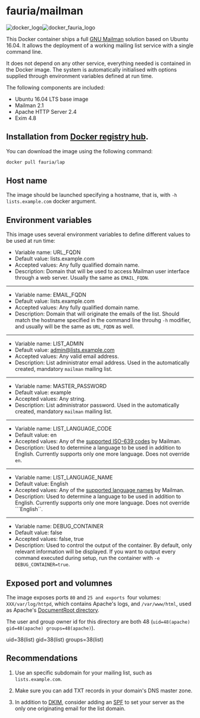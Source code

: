 fauria/mailman
==========

![docker_logo](https://googledrive.com/host/0B7q6BLMXak9VfkpQY3YzNldlSmtxRTZCMEtEVlhhR3QtMFc3aEYzVzA5YlM5MWw5OXhqV0U/docker_139x115.png)![docker_fauria_logo](https://googledrive.com/host/0B7q6BLMXak9VfkpQY3YzNldlSmtxRTZCMEtEVlhhR3QtMFc3aEYzVzA5YlM5MWw5OXhqV0U/docker_fauria_161x115.png)

This Docker container ships a full [GNU Mailman](https://www.gnu.org/software/mailman/) solution based on Ubuntu 16.04. It allows the deployment of a working mailing list service with a single command line.

It does not depend on any other service, everything needed is contained in the Docker image. The system is automatically initialised with options supplied through environment variables defined at run time.

The following components are included:

 * Ubuntu 16.04 LTS base image
 * Mailman 2.1
 * Apache HTTP Server 2.4
 * Exim 4.8

Installation from [Docker registry hub](https://registry.hub.docker.com/u/fauria/mailman/).
----

You can download the image using the following command:

```bash
docker pull fauria/lap
```

Host name
----

The image should be launched specifying a hostname, that is, with ```-h lists.example.com``` docker argument.

Environment variables
----

This image uses several environment variables to define different values to be used at run time:

* Variable name: URL_FQDN
* Default value: lists.example.com
* Accepted values: Any fully qualified domain name.
* Description: Domain that will be used to access Mailman user interface through a web server. Usually the same as ```EMAIL_FQDN```.

----

* Variable name: EMAIL_FQDN
* Default value: lists.example.com
* Accepted values: Any fully qualified domain name.
* Description: Domain that will originate the emails of the list. Should match the hostname specified in the command line throuhg ```-h``` modifier, and usually will be the same as ```URL_FQDN``` as well.

----

* Variable name: LIST_ADMIN
* Default value: admin@lists.example.com
* Accepted values: Any valid email address.
* Description: List administrator email address. Used in the automatically created, mandatory ```mailman``` mailing list.

----

* Variable name: MASTER_PASSWORD
* Default value: example
* Accepted values: Any string.
* Description: List administrator password. Used in the automatically created, mandatory ```mailman``` mailing list.

----

* Variable name: LIST_LANGUAGE_CODE
* Default value: en
* Accepted values: Any of the [supported ISO-639 codes](https://wiki.list.org/DEV/Languages) by Mailman.
* Description: Used to determine a language to be used in addition to English. Currently supports only one more language. Does not override ```en```.

----

* Variable name: LIST_LANGUAGE_NAME
* Default value: English
* Accepted values: Any of the [supported language names](https://wiki.list.org/DEV/Languages) by Mailman.
* Description: Used to determine a language to be used in addition to English. Currently supports only one more language. Does not override ```English``.

----

* Variable name: DEBUG_CONTAINER
* Default value: false
* Accepted values: false, true
* Description: Used to control the output of the container. By default, only relevant information will be displayed. If you want to output every command executed during setup, run the container with `-e DEBUG_CONTAINER=true`.

Exposed port and volumnes
----

The image exposes ports `80` and `25 and exports `four volumes: `XXX/var/log/httpd`, which contains Apache's logs, and `/var/www/html`, used as Apache's [DocumentRoot directory](http://httpd.apache.org/docs/2.4/en/mod/core.html#documentroot). 

The user and group owner id for this directory are both 48 (`uid=48(apache) gid=48(apache) groups=48(apache)`).

uid=38(list) gid=38(list) groups=38(list)

Recommendations
----

1. Use an specific subdomain for your mailing list, such as `lists.example.com`.

2. Make sure you can add TXT records in your domain's DNS master zone. 

3. In addition to [DKIM](https://www.linode.com/docs/networking/dns/dns-records-an-introduction#dkim), consider adding an [SPF](https://www.linode.com/docs/networking/dns/dns-records-an-introduction#spf) to set your server as the only one originating email for the list domain.

